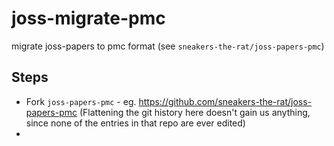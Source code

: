 # joss-migrate-pmc

migrate joss-papers to pmc format (see `sneakers-the-rat/joss-papers-pmc`)

## Steps

- Fork `joss-papers-pmc` - eg. https://github.com/sneakers-the-rat/joss-papers-pmc
  (Flattening the git history here doesn't gain us anything, since none of the entries in that repo are ever edited)
- 
